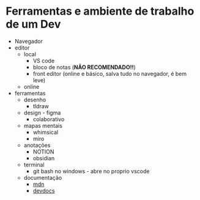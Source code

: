# Ferramentas e ambiente de trabalho de um Dev

- Navegador
- editor
  - local
    - VS code
    - bloco de notas (**NÃO RECOMENDADO!!**)
    - front editor (online e básico, salva tudo no navegador, é bem leve)
  - online
- ferramentas
  - desenho
    - tldraw
  - design - figma
    - colaborativo
  - mapas mentais
    - whimsical
    - miro
  - anotações
    - NOTION
    - obsidian
  - terminal
    - git bash no windows - abre no proprio vscode
  - documentação
    - [mdn](https://developer.mozilla.org/en-US/)
    - [devdocs](https://devdocs.io/)

